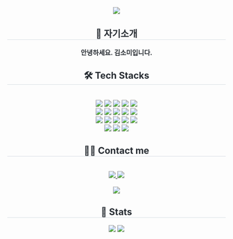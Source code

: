 <div align= "center">
    <img src="https://capsule-render.vercel.app/api?type=rect&color=0:dfd4ef,100:fbb9b6&height=120&text=Welcome%20to%20KimSomi's%20GitHub.&animation=twinkling&fontColor=000000&fontSize=40" />
    </div>
    <div align= "center"> 
    <h2 style="border-bottom: 1px solid #d8dee4; color: #282d33;"> 👋 자기소개 </h2>  
    <div style="font-weight: 700; font-size: 15px; text-align: center; color: #282d33;"> 안녕하세요. 김소미입니다. </div> 
    </div>
    <div align= "center">
    <h2 style="border-bottom: 1px solid #d8dee4; color: #282d33;"> 🛠️ Tech Stacks </h2> <br> 
    <div style="margin: 0 auto; text-align: center;" align= "center"> <img src="https://img.shields.io/badge/CSS3-1572B6?style=flat&logo=CSS3&logoColor=white">
          <img src="https://img.shields.io/badge/Eslint-4B32C3?style=flat&logo=Eslint&logoColor=white">
          <img src="https://img.shields.io/badge/Figma-F24E1E?style=flat&logo=Figma&logoColor=white">
          <img src="https://img.shields.io/badge/Firebase-FFCA28?style=flat&logo=Firebase&logoColor=white">
          <img src="https://img.shields.io/badge/Git-F05032?style=flat&logo=Git&logoColor=white">
          <br/><img src="https://img.shields.io/badge/Github-181717?style=flat&logo=Github&logoColor=white">
          <img src="https://img.shields.io/badge/HTML5-E34F26?style=flat&logo=HTML5&logoColor=white">
          <img src="https://img.shields.io/badge/jQuery-0769AD?style=flat&logo=jQuery&logoColor=white">
          <img src="https://img.shields.io/badge/Javascript-F7DF1E?style=flat&logo=Javascript&logoColor=white">
          <img src="https://img.shields.io/badge/Next.js-000000?style=flat&logo=Next.js&logoColor=white">
          <br/><img src="https://img.shields.io/badge/Notion-000000?style=flat&logo=Notion&logoColor=white">
          <img src="https://img.shields.io/badge/React-61DAFB?style=flat&logo=React&logoColor=white">
          <img src="https://img.shields.io/badge/React Query-FF4154?style=flat&logo=React Query&logoColor=white">
          <img src="https://img.shields.io/badge/Recoil-0179f3?style=flat&logo=Recoil&logoColor=white">
          <img src="https://img.shields.io/badge/Redux-764ABC?style=flat&logo=Redux&logoColor=white">
          <br/><img src="https://img.shields.io/badge/Sass-CC6699?style=flat&logo=Sass&logoColor=white">
          <img src="https://img.shields.io/badge/Slack-4A154B?style=flat&logo=Slack&logoColor=white">
          <img src="https://img.shields.io/badge/Vercel-000000?style=flat&logo=Vercel&logoColor=white">
          </div>
    </div>
    <div align= "center">
    <h2 style="border-bottom: 1px solid #d8dee4; color: #282d33;"> 🧑‍💻 Contact me </h2> <br> 
    <div align= "center"> <a href=https://kimsomi.notion.site/2edb5c8ab3d745fabb7f021e24d4d5e5> <img src="https://img.shields.io/badge/Notion-000000?style=flat&logo=Notion&logoColor=white&link=https://kimsomi.notion.site/2edb5c8ab3d745fabb7f021e24d4d5e5"> </a>
         <a href=mailto:kimsomi00126@gmail.com> <img src="https://img.shields.io/badge/Gmail-EA4335?style=flat&logo=Gmail&logoColor=white&link=mailto:kimsomi00126@gmail.com"> </a>
          </div>  <br> 
    <div align= "center"> <a href="https://hits.seeyoufarm.com"> <img src="https://hits.seeyoufarm.com/api/count/incr/badge.svg?url=https%3A%2F%2Fgithub.com%2Fkimsomi0126%2F&count_bg=%23000000&title_bg=%23000000&icon=github.svg&icon_color=%23FFFFFF&title=GitHub&edge_flat=false"/></a>
       </div> 
    </div>
    <div align= "center"> 
    <h2 style="border-bottom: 1px solid #d8dee4; color: #282d33;"> 🏅 Stats </h2> <div align= "center"> <img src="https://github-readme-stats.vercel.app/api?username=kimsomi0126&custom_title=kimsomi0126's Github Stat&bg_color=180,000000,&title_color=000000&text_color=000000"
        /> <img src="https://github-readme-stats.vercel.app/api/top-langs/?username=kimsomi0126&layout=compact&bg_color=180,000000,&title_color=000000&text_color=000000"
          /> </div> 
    </div>
